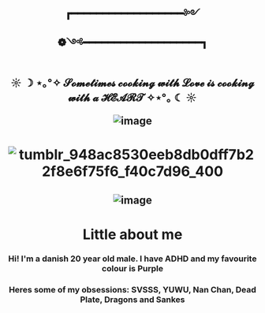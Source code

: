 <h2 align="center"> ┏━━━━━━━━━━━━━━━━━━༻❁༺━━━━━━━━━━━━━━━━━━━┓ 
<h2 align="center">  ☼ ☽ ⋆｡°✧  𝓢𝓸𝓶𝓮𝓽𝓲𝓶𝓮𝓼 𝓬𝓸𝓸𝓴𝓲𝓷𝓰 𝔀𝓲𝓽𝓱 𝓛𝓸𝓿𝓮 𝓲𝓼 𝓬𝓸𝓸𝓴𝓲𝓷𝓰 𝔀𝓲𝓽𝓱 𝓪 𝓗𝓔𝓐𝓡𝓣  ✧⋆°｡ ☾ ☼


![image](https://github.com/Gu-Mang/Gu-Mang/assets/156284159/9707369b-d501-4f4b-8e8a-c9e8b3bccff1)

<h1 align="center">
  
![tumblr_948ac8530eeb8db0dff7b22f8e6f75f6_f40c7d96_400](https://github.com/Gu-Mang/Gu-Mang/assets/156284159/27574ece-a016-44a2-bcf3-697617571c1d)
<h2 align="center"> 
  
![image](https://github.com/Gu-Mang/Gu-Mang/assets/156284159/eff59f30-2318-403c-a89d-3fe313c7d7a9) 
<h1 align="center"> Little about me 

<h3 align="center"> Hi! I'm a danish 20 year old male. I have ADHD and my favourite colour is Purple

<h3 align="center"> Heres some of my obsessions: SVSSS, YUWU, Nan Chan, Dead Plate, Dragons and Sankes
